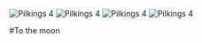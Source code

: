 ![Pilkings 4](https://user-images.githubusercontent.com/65332951/204114125-59896ce0-bcf9-4256-bf22-008dba9b57d3.png)
![Pilkings 4](https://user-images.githubusercontent.com/65332951/204114128-59666f92-7347-4e83-bcf3-c0054d1fe7d2.png)
![Pilkings 4](https://user-images.githubusercontent.com/65332951/204114129-c1eb3b10-fd10-4a4a-aa10-a32caadef12d.png)
![Pilkings 4](https://user-images.githubusercontent.com/65332951/204114130-06457953-bb0c-4c3e-9fcf-43db11741f21.png)



#To the moon

